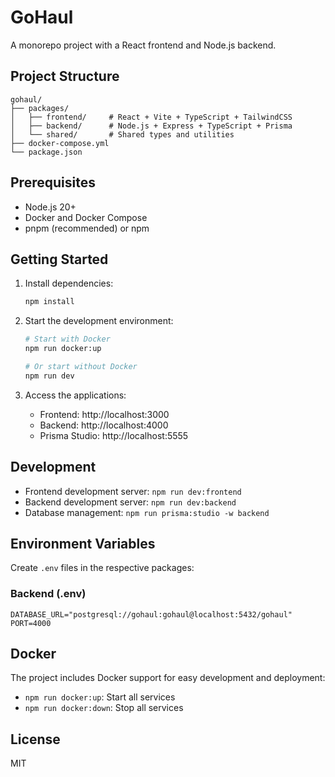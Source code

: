 # GoHaul

A monorepo project with a React frontend and Node.js backend.

## Project Structure

```
gohaul/
├── packages/
│   ├── frontend/     # React + Vite + TypeScript + TailwindCSS
│   ├── backend/      # Node.js + Express + TypeScript + Prisma
│   └── shared/       # Shared types and utilities
├── docker-compose.yml
└── package.json
```

## Prerequisites

- Node.js 20+
- Docker and Docker Compose
- pnpm (recommended) or npm

## Getting Started

1. Install dependencies:
   ```bash
   npm install
   ```

2. Start the development environment:
   ```bash
   # Start with Docker
   npm run docker:up

   # Or start without Docker
   npm run dev
   ```

3. Access the applications:
   - Frontend: http://localhost:3000
   - Backend: http://localhost:4000
   - Prisma Studio: http://localhost:5555

## Development

- Frontend development server: `npm run dev:frontend`
- Backend development server: `npm run dev:backend`
- Database management: `npm run prisma:studio -w backend`

## Environment Variables

Create `.env` files in the respective packages:

### Backend (.env)
```
DATABASE_URL="postgresql://gohaul:gohaul@localhost:5432/gohaul"
PORT=4000
```

## Docker

The project includes Docker support for easy development and deployment:

- `npm run docker:up`: Start all services
- `npm run docker:down`: Stop all services

## License

MIT 